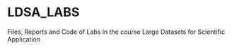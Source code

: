 # LDSA_LABS
Files, Reports and Code of Labs in the course Large Datasets for Scientific Application
